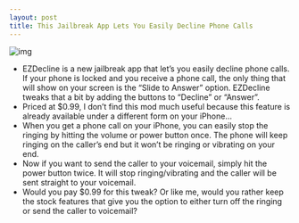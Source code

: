 ```yaml
---
layout: post
title: This Jailbreak App Lets You Easily Decline Phone Calls
---
```

![img](http://media.idownloadblog.com/wp-content/uploads/2010/10/EZDecline.png)
* EZDecline is a new jailbreak app that let’s you easily decline phone calls. If your phone is locked and you receive a phone call, the only thing that will show on your screen is the “Slide to Answer” option. EZDecline tweaks that a bit by adding the buttons to “Decline” or “Answer”.
* Priced at $0.99, I don’t find this mod much useful because this feature is already available under a different form on your iPhone…
* When you get a phone call on your iPhone, you can easily stop the ringing by hitting the volume or power button once. The phone will keep ringing on the caller’s end but it won’t be ringing or vibrating on your end.
* Now if you want to send the caller to your voicemail, simply hit the power button twice. It will stop ringing/vibrating and the caller will be sent straight to your voicemail.
* Would you pay $0.99 for this tweak? Or like me, would you rather keep the stock features that give you the option to either turn off the ringing or send the caller to voicemail?

